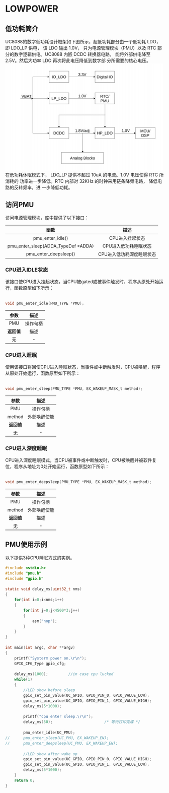 # LOWPOWER #
## 低功耗简介 ##
UC8088的数字低功耗设计框架如下图所示，超低功耗部分由一个低功耗 LDO，即 LDO_LP 供电， 该 LDO 输出 1.0V， 只为电源管理模块（PMU）以及 RTC 部分的数字逻辑供电。UC8088 内嵌 DCDC 转换器电路， 能将外部供电降至 2.5V。然后大功率 LDO 再次将此电压降低到数字部 分所需要的核心电压。  
![avatar](sys_power.png)  
在低功耗休眠模式下， LDO_LP 提供不超过 10uA 的电流。1.0V 电压使得 RTC 所消耗的 功率进一步降低。RTC 内部对 32KHz 的时钟采用链条降频电路， 降低电路的反转频率，进 一步降低功耗。
## 访问PMU ##
访问电源管理模块，库中提供了以下接口：

|函数|描述|
|:---:|:---:|
|pmu_enter_idle()|CPU进入挂起状态|
|pmu_enter_sleep(ADDA_TypeDef *ADDA)|CPU进入低功耗睡眠状态|
|pmu_enter_deepsleep()|CPU进入低功耗深度睡眠状态|

### CPU进入IDLE状态 ###
该接口使CPU进入挂起状态，当CPU被gated或被事件触发时，程序从原处开始运行，函数原型如下所示：  
```C

void pmu_enter_idle(PMU_TYPE *PMU);

```
|**参数**|**描述**|
|:---:|:---:|
|PMU|操作句柄|
|**返回值**|描述|
|无|-|

### CPU进入睡眠 ###
使用该接口将回使CPU进入睡眠状态，当事件或中断触发时，CPU被唤醒，程序从原处开始运行，函数原型如下所示：  
```C

void pmu_enter_sleep(PMU_TYPE *PMU, EX_WAKEUP_MASK_t method);

```
|**参数**|**描述**|
|:---:|:---:|
|PMU|操作句柄|
|method|外部唤醒使能|
|**返回值**|描述|
|无|-|

### CPU进入深度睡眠 ###
CPU进入深度睡眠模式，当CPU被事件或中断触发时，CPU被唤醒并被软件复位，程序从地址为0处开始运行，函数原型如下所示：  
```C

void pmu_enter_deepsleep(PMU_TYPE *PMU, EX_WAKEUP_MASK_t method);

```
|**参数**|**描述**|
|:---:|:---:|
|PMU|操作句柄|
|method|外部唤醒使能|
|**返回值**|描述|
|无|-|

## PMU使用示例 ##
以下提供3种CPU睡眠方式的实例。
```C
#include <stdio.h>
#include "pmu.h"
#include "gpio.h"

static void delay_ms(uint32_t nms)
{
    for(int i=0;i<nms;i++)
    {
        for(int j=0;j<4500*3;j++)
        {
            asm("nop");
        }
    }
}

int main(int argc, char **argv)
{
	printf("Systerm power on.\r\n");
	GPIO_CFG_Type gpio_cfg;
	
	delay_ms(1000);			//in case cpu lucked
	while(1)
	{
		//LED show before sleep
		gpio_set_pin_value(UC_GPIO, GPIO_PIN_0, GPIO_VALUE_LOW);
		gpio_set_pin_value(UC_GPIO, GPIO_PIN_1, GPIO_VALUE_HIGH);
		delay_ms(5*1000);
		
		printf("cpu enter sleep.\r\n");
		delay_ms(50);						/* 等待打印完成 */
		
		pmu_enter_idle(UC_PMU);
//		pmu_enter_sleep(UC_PMU, EX_WAKEUP_EN);
//		pmu_enter_deepsleep(UC_PMU, EX_WAKEUP_EN);
		
		//LED show after wake up
		gpio_set_pin_value(UC_GPIO, GPIO_PIN_0, GPIO_VALUE_HIGH);
		gpio_set_pin_value(UC_GPIO, GPIO_PIN_1, GPIO_VALUE_LOW);
		delay_ms(5*1000);
	}
	return 0;
}
```


